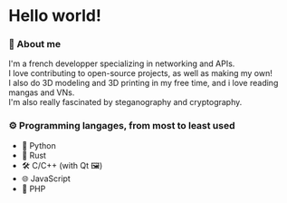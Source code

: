 # Hello world!

### 👤 About me
I'm a french developper specializing in networking and APIs.  
I love contributing to open-source projects, as well as making my own!  
I also do 3D modeling and 3D printing in my free time, and i love reading mangas and VNs.  
I'm also really fascinated by steganography and cryptography.

### ⚙️ Programming langages, from most to least used
- 🐍 Python
- 🦀 Rust
- 🛠️ C/C++ (with Qt 🖼️)
- 🌐 JavaScript
- 🐘 PHP

<!--
**Matthieu-LAURENT39/Matthieu-LAURENT39** is a ✨ _special_ ✨ repository because its `README.md` (this file) appears on your GitHub profile.

Here are some ideas to get you started:

- 🔭 I’m currently working on ...
- 🌱 I’m currently learning ...
- 👯 I’m looking to collaborate on ...
- 🤔 I’m looking for help with ...
- 💬 Ask me about ...
- 📫 How to reach me: ...
- 😄 Pronouns: ...
- ⚡ Fun fact: ...
-->
